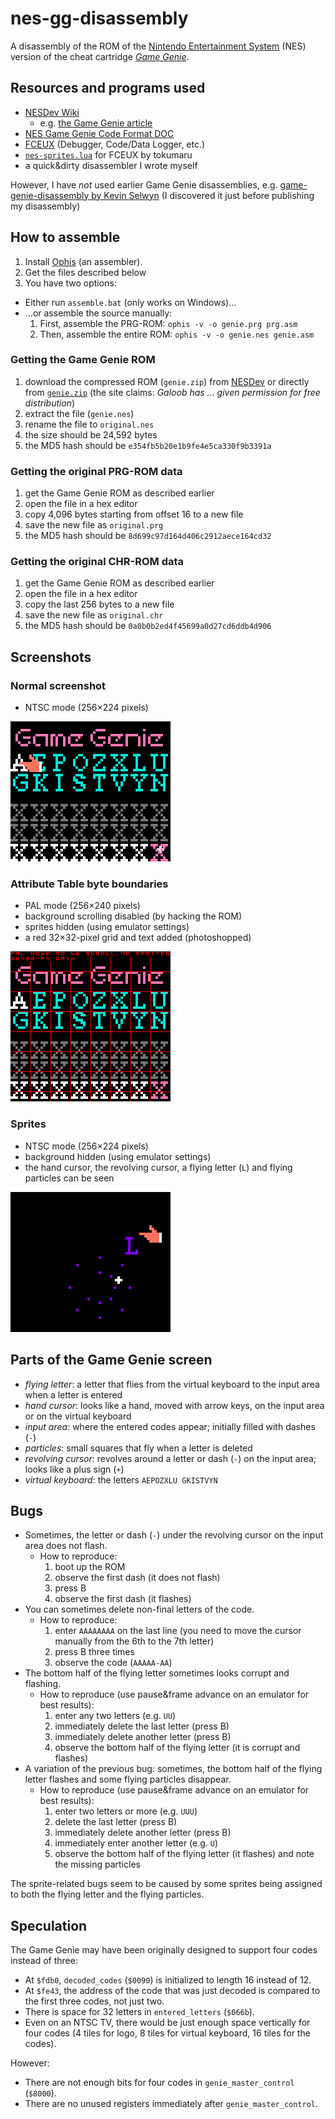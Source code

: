# nes-gg-disassembly

A disassembly of the ROM of the [Nintendo Entertainment System](http://en.wikipedia.org/wiki/Nintendo_Entertainment_System) (NES) version of the cheat cartridge [*Game Genie*](http://en.wikipedia.org/wiki/Game_Genie).

## Resources and programs used

* [NESDev Wiki](http://wiki.nesdev.com)
  * e.g. [the Game Genie article](http://wiki.nesdev.com/w/index.php/Game_Genie)
* [NES Game Genie Code Format DOC](http://nesdev.com/nesgg.txt)
* [FCEUX](http://www.fceux.com) (Debugger, Code/Data Logger, etc.)
* [`nes-sprites.lua`](http://forums.nesdev.com/viewtopic.php?f=2&t=13255) for FCEUX by tokumaru
* a quick&dirty disassembler I wrote myself

However, I have *not* used earlier Game Genie disassemblies, e.g. [game-genie-disassembly by Kevin Selwyn](http://github.com/kevinselwyn/game-genie-disassembly) (I discovered it just before publishing my disassembly)

## How to assemble

1. Install [Ophis](http://michaelcmartin.github.io/Ophis/) (an assembler).
1. Get the files described below
1. You have two options:
  * Either run `assemble.bat` (only works on Windows)&hellip;
  * &hellip;or assemble the source manually:
    1. First, assemble the PRG-ROM: `ophis -v -o genie.prg prg.asm`
    1. Then, assemble the entire ROM: `ophis -v -o genie.nes genie.asm`

### Getting the Game Genie ROM

1. download the compressed ROM (`genie.zip`) from [NESDev](http://nesdev.com/archive.html) or directly from [`genie.zip`](http://nesdev.com/genie.zip) (the site claims: *Galoob has ... given permission for free distribution*)
1. extract the file (`genie.nes`)
1. rename the file to `original.nes`
1. the size should be 24,592 bytes
1. the MD5 hash should be `e354fb5b20e1b9fe4e5ca330f9b3391a`

### Getting the original PRG-ROM data

1. get the Game Genie ROM as described earlier
1. open the file in a hex editor
1. copy 4,096 bytes starting from offset 16 to a new file
1. save the new file as `original.prg`
1. the MD5 hash should be `8d699c97d164d406c2912aece164cd32`

### Getting the original CHR-ROM data

1. get the Game Genie ROM as described earlier
1. open the file in a hex editor
1. copy the last 256 bytes to a new file
1. save the new file as `original.chr`
1. the MD5 hash should be `0a0b0b2ed4f45699a0d27cd6ddb4d906`

## Screenshots

### Normal screenshot

* NTSC mode (256×224 pixels)

![normal](screenshot-ntsc.png)

### Attribute Table byte boundaries

* PAL mode (256×240 pixels)
* background scrolling disabled (by hacking the ROM)
* sprites hidden (using emulator settings)
* a red 32×32-pixel grid and text added (photoshopped)

![attribute byte boundaries](screenshot-pal,no_scroll,no_sprites,grid.png)

### Sprites

* NTSC mode (256×224 pixels)
* background hidden (using emulator settings)
* the hand cursor, the revolving cursor, a flying letter (`L`) and flying particles can be seen

![sprites](screenshot-sprites.png)

## Parts of the Game Genie screen

* *flying letter*: a letter that flies from the virtual keyboard to the input area when a letter is entered
* *hand cursor*: looks like a hand, moved with arrow keys, on the input area or on the virtual keyboard
* *input area*: where the entered codes appear; initially filled with dashes (`-`)
* *particles*: small squares that fly when a letter is deleted
* *revolving cursor*: revolves around a letter or dash (`-`) on the input area; looks like a plus sign (`+`)
* *virtual keyboard*: the letters `AEPOZXLU GKISTVYN`

## Bugs

* Sometimes, the letter or dash (`-`) under the revolving cursor on the input area does not flash.
  * How to reproduce:
    1. boot up the ROM
    1. observe the first dash (it does not flash)
    1. press B
    1. observe the first dash (it flashes)
* You can sometimes delete non-final letters of the code.
  * How to reproduce:
    1. enter `AAAAAAAA` on the last line (you need to move the cursor manually from the 6th to the 7th letter)
    1. press B three times
    1. observe the code (`AAAAA-AA`)
* The bottom half of the flying letter sometimes looks corrupt and flashing.
  * How to reproduce (use pause&frame advance on an emulator for best results):
    1. enter any two letters (e.g. `UU`)
    1. immediately delete the last letter (press B)
    1. immediately delete another letter (press B)
    1. observe the bottom half of the flying letter (it is corrupt and flashes)
* A variation of the previous bug: sometimes, the bottom half of the flying letter flashes and some flying particles disappear.
  * How to reproduce (use pause&frame advance on an emulator for best results):
    1. enter two letters or more (e.g. `UUU`)
    1. delete the last letter (press B)
    1. immediately delete another letter (press B)
    1. immediately enter another letter (e.g. `U`)
    1. observe the bottom half of the flying letter (it flashes) and note the missing particles

The sprite-related bugs seem to be caused by some sprites being assigned to both the flying letter and the flying particles.

## Speculation

The Game Genie may have been originally designed to support four codes instead of three:
* At `$fdb0`, `decoded_codes` (`$0090`) is initialized to length 16 instead of 12.
* At `$fe43`, the address of the code that was just decoded is compared to the first three codes, not just two.
* There is space for 32 letters in `entered_letters` (`$066b`).
* Even on an NTSC TV, there would be just enough space vertically for four codes (4 tiles for logo, 8 tiles for virtual keyboard, 16 tiles for the codes).

However:
* There are not enough bits for four codes in `genie_master_control` (`$8000`).
* There are no unused registers immediately after `genie_master_control`.
